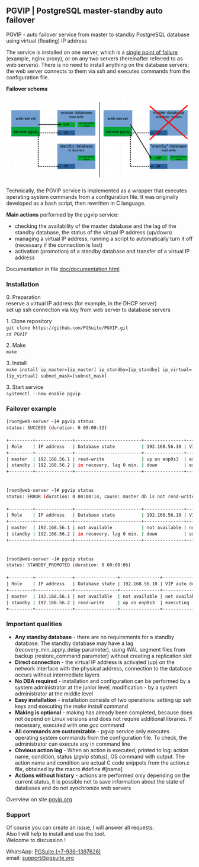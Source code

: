 ## PGVIP | PostgreSQL master-standby auto failover

PGVIP - auto failover service from master to standby PostgreSQL database using virtual (floating) IP address

The service is installed on one server, which is a [single point of failure](https://en.wikipedia.org/wiki/Single_point_of_failure) (example, nginx proxy), or on any two servers (hereinafter referred to as web servers).
There is no need to install anything on the database servers; the web server connects to them via ssh and executes commands from the configuration file.

<b>Failover schema</b>

![Failover schema](doc/failover-schema.png)

Technically, the PGVIP service is implemented as a wrapper that executes operating system commands from a configuration file.
It was originally developed as a bash script, then rewritten in C language.

  
**Main actions** performed by the pgvip service:

*   checking the availability of the master database and the lag of the standby database, the status of the virtual IP address (up/down)
*   managing a virtual IP address, running a script to automatically turn it off (necessary if the connection is lost)
*   activation (promotion) of a standby database and transfer of a virtual IP address

Documentation in file [doc/documentation.html](https://htmlpreview.github.io/?https://github.com/PGSuite/PGVIP/blob/main/doc/documentation.html)  

### Installation ### 

0\. Preparation  
    reserve a virtual IP address (for example, in the DHCP server)  
    set up ssh connection via key from web server to database servers  

1\. Clone repository  
```git clone https://github.com/PGSuite/PGVIP.git```  
```cd PGVIP```  

2\. Make  
```make```

3\. Install  
```make install ip_master=[ip_master] ip_standby=[ip_standby] ip_virtual=[ip_virtual] subnet_mask=[subnet_mask] ```

3\. Start service  
```systemctl --now enable pgvip ```

### Failover example ### 

```bash
[root@web-server ~]# pgvip status
status: SUCCESS (duration: 0 00:00:32)

+---------+--------------+-------------------------+---------------+---------------+
| Role    | IP address   | Database state          | 192.168.56.10 | VIP auto down |
+---------+--------------+-------------------------+---------------+---------------+
| master  | 192.168.56.1 | read-write              | up on enp0s3  | executing     |
| standby | 192.168.56.2 | in recovery, lag 0 min. | down          | executing     |
+---------+--------------+-------------------------+---------------+---------------+


[root@web-server ~]# pgvip status
status: ERROR (duration: 0 00:00:14, cause: master db is not read-write)

+---------+--------------+-------------------------+---------------+---------------+
| Role    | IP address   | Database state          | 192.168.56.10 | VIP auto down |
+---------+--------------+-------------------------+---------------+---------------+
| master  | 192.168.56.1 | not available           | not available | not available |
| standby | 192.168.56.2 | in recovery, lag 0 min. | down          | executing     |
+---------+--------------+-------------------------+---------------+---------------+


[root@web-server ~]# pgvip status
status: STANDBY_PROMOTED (duration: 0 00:00:06)

+---------+--------------+----------------+---------------+---------------+
| Role    | IP address   | Database state | 192.168.56.10 | VIP auto down |
+---------+--------------+----------------+---------------+---------------+
| master  | 192.168.56.1 | not available  | not available | not available |
| standby | 192.168.56.2 | read-write     | up on enp0s3  | executing     |
+---------+--------------+----------------+---------------+---------------+
```

### Important qualities ### 

*   **Any standby database** - there are no requirements for a standby database. The standby database may have a lag (recovery\_min\_apply\_delay parameter), using WAL segment files from backup (restore\_command parameter) without creating a replication slot
*   **Direct connection** - the virtual IP address is activated (up) on the network interface with the physical address, connection to the database occurs without intermediate layers
*   **No DBA required** - installation and configuration can be performed by a system administrator at the junior level, modification - by a system administrator at the middle level
*   **Easy installation** - installation consists of two operations: setting up ssh keys and executing the _make install_ command
*   **Making is optional** - making has already been completed, because does not depend on Linux versions and does not require additional libraries. If necessary, executed with one _gcc_ command
*   **All commands are customizable** - pgvip service only executes operating system commands from the configuration file. To check, the administrator can execute any in command line
*   **Obvious action log** - When an action is executed, printed to log: action name, condition, status (_pgvip status_), OS command with output. The action name and condition are actual C code snippets from the action.c file, obtained by the macro #define #\[name\]
*   **Actions without history** - actions are performed only depending on the current status, it is possible not to save information about the state of databases and do not synchronize web servers

Overview on site [pgvip.org](https://pgvip.org/en/)

### Support ### 

Of course you can create an issue, I will answer all requests.  
Also I will help to install and use the tool.  
Welcome to discussion !  

WhatsApp: [PGSuite (+7-936-1397626)](https://wa.me/79361397626)  
email: [support\@pgsuite.org](mailto:support@pgsuite.org?subject=PGXLS)

